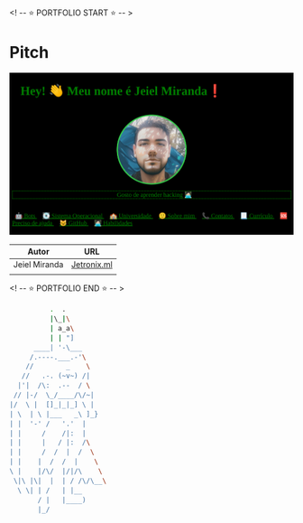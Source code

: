 <! -- ⭐ PORTFOLIO START ⭐ -- >

# Pitch

<div>
<img src="website.png">
</div>

| Autor         | URL                                    |  
|---------------|----------------------------------------|
| Jeiel Miranda | [Jetronix.ml](https://www.jetronix.ml) | 
|               |                                        |


<! -- ⭐ PORTFOLIO END ⭐ -- >

```bash
          .  .
          |\_|\
          | a_a\
          | | "]
      ____| '-\___
     /.----.___.-'\
    //        _    \
   //   .-. (~v~) /|
  |'|  /\:  .--  / \
 // |-/  \_/____/\/~|
|/  \ |  []_|_|_] \ |
| \  | \ |___   _\ ]_}
| |  '-' /   '.'  |
| |     /    /|:  |
| |     |   / |:  /\
| |     /  /  |  /  \
| |    |  /  /  |    \
\ |    |/\/  |/|/\    \
 \|\ |\|  |  | / /\/\__\
  \ \| | /   | |__
       / |   |____)
       |_/
```